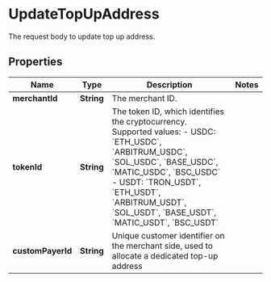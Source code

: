 

# UpdateTopUpAddress

The request body to update top up address.

## Properties

| Name | Type | Description | Notes |
|------------ | ------------- | ------------- | -------------|
|**merchantId** | **String** | The merchant ID. |  |
|**tokenId** | **String** | The token ID, which identifies the cryptocurrency. Supported values:    - USDC: &#x60;ETH_USDC&#x60;, &#x60;ARBITRUM_USDC&#x60;, &#x60;SOL_USDC&#x60;, &#x60;BASE_USDC&#x60;, &#x60;MATIC_USDC&#x60;, &#x60;BSC_USDC&#x60;   - USDT: &#x60;TRON_USDT&#x60;, &#x60;ETH_USDT&#x60;, &#x60;ARBITRUM_USDT&#x60;, &#x60;SOL_USDT&#x60;, &#x60;BASE_USDT&#x60;, &#x60;MATIC_USDT&#x60;, &#x60;BSC_USDT&#x60;  |  |
|**customPayerId** | **String** | Unique customer identifier on the merchant side, used to allocate a dedicated top-up address  |  |



